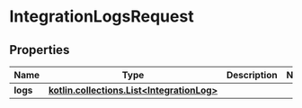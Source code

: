 
# IntegrationLogsRequest

## Properties
Name | Type | Description | Notes
------------ | ------------- | ------------- | -------------
**logs** | [**kotlin.collections.List&lt;IntegrationLog&gt;**](IntegrationLog.md) |  | 



